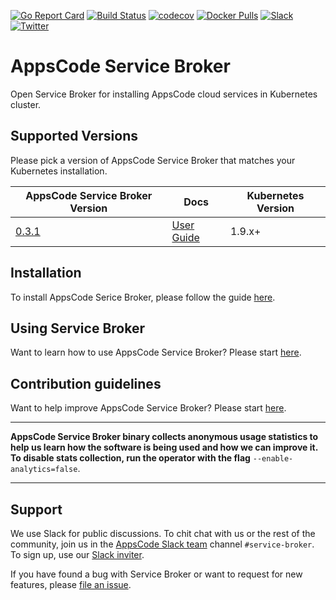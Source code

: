 [![Go Report Card](https://goreportcard.com/badge/github.com/appscode/service-broker)](https://goreportcard.com/report/github.com/appscode/service-broker)
[![Build Status](https://travis-ci.org/appscode/service-broker.svg?branch=master)](https://travis-ci.org/appscode/service-broker)
[![codecov](https://codecov.io/gh/appscode/service-broker/branch/master/graph/badge.svg)](https://codecov.io/gh/appscode/service-broker)
[![Docker Pulls](https://img.shields.io/docker/pulls/appscode/service-broker.svg)](https://hub.docker.com/r/appscode/service-broker/)
[![Slack](https://slack.appscode.com/badge.svg)](https://slack.appscode.com)
[![Twitter](https://img.shields.io/twitter/follow/appscodehq.svg?style=social&logo=twitter&label=Follow)](https://twitter.com/intent/follow?screen_name=AppsCodeHQ)

# AppsCode Service Broker
Open Service Broker for installing AppsCode cloud services in Kubernetes cluster.

## Supported Versions
Please pick a version of AppsCode Service Broker that matches your Kubernetes installation.

| AppsCode Service Broker Version                                        | Docs                                                             | Kubernetes Version |
|------------------------------------------------------------------------|------------------------------------------------------------------|--------------------|
| [0.3.1](https://github.com/appscode/service-broker/releases/tag/0.3.1) | [User Guide](https://appscode.com/products/service-broker/0.3.1) | 1.9.x+             |

## Installation
To install AppsCode Serice Broker, please follow the guide [here](https://appscode.com/products/service-broker/0.3.1/setup/install).

## Using Service Broker
Want to learn how to use AppsCode Service Broker? Please start [here](https://appscode.com/products/service-broker/0.3.1).

## Contribution guidelines
Want to help improve AppsCode Service Broker? Please start [here](https://appscode.com/products/service-broker/0.3.1/welcome/contributing/).

---

**AppsCode Service Broker binary collects anonymous usage statistics to help us learn how the software is being used and how we can improve it. To disable stats collection, run the operator with the flag** `--enable-analytics=false`.

---

## Support
We use Slack for public discussions. To chit chat with us or the rest of the community, join us in the [AppsCode Slack team](https://appscode.slack.com/messages/service-broker/) channel `#service-broker`. To sign up, use our [Slack inviter](https://slack.appscode.com/).

If you have found a bug with Service Broker or want to request for new features, please [file an issue](https://github.com/appscode/service-broker/issues/new).

